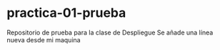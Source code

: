 # practica-01-prueba
Repositorio de prueba para la clase de Despliegue
Se añade una línea nueva desde mi maquina
